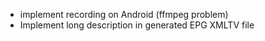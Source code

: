- implement recording on Android (ffmpeg problem)
- Implement long description in generated EPG XMLTV file